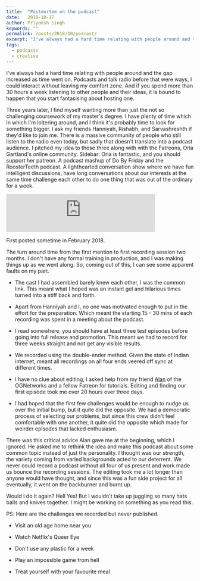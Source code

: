 ```yaml
---
title:  "Postmortem on the podcast"
date:   2018-10-17
author: Priyansh Singh
keywords: ""
permalink: /posts/2018/10/podcast/
excerpt: "I've always had a hard time relating with people around and the gap increased as time went on. Podcasts and talk radio..."
tags:
  - podcasts
  - creative
---
```

<meta name="fediverse:creator" content="@boardslayer@infosec.exchange">
I've always had a hard time relating with people around and the gap increased as time went on. Podcasts and talk radio before that were ways, I could interact without leaving my comfort zone. And if you spend more than 30 hours a week listening to other people and their ideas, it is bound to happen that you start fantasising about hosting one.

Three years later, I find myself wanting more than just the not so challenging coursework of my master's degree. I have plenty of time which in which I'm loitering around, and I think it's probably time to look for something bigger. I ask my friends Hanniyah, Rishabh, and Sarvashreshth if they'd like to join me. There is a massive community of people who still listen to the radio even today, but sadly that doesn't translate into a podcast audience. I pitched my idea to these three along with with the Fatreons, Orla Gartland's online community. Sidebar: Orla is fantastic, and you should support her patreon. A podcast mashup of Do By Friday and the RoosterTeeth podcast. A lighthearted conversation show where we have fun intelligent discussions, have long conversations about our interests at the same time challenge each other to do one thing that was out of the ordinary for a week.

<iframe src="https://podcasters.spotify.com/pod/show/death-to-monotony/embed/episodes/Episode-1--I-have-a-fanny-pack-e1b4n9/a-a32qtl" height="102px" width="400px" frameborder="0" scrolling="no"></iframe>

First posted sometime in February 2018.

The turn around time from the first mention to first recording session two months. I don't have any formal training in production, and I was making things up as we went along. So, coming out of this, I can see some apparent faults on my part.

* The cast I had assembled barely knew each other, I was the common link. This meant what I hoped was an instant gel and hilarious times turned into a stiff back and forth.&nbsp;

* Apart from Hanniyah and I, no one was motivated enough to put in the effort for the preparation. Which meant the starting 15 - 30 mins of each recording was spent in a meeting about the podcast.&nbsp;

* I read somewhere, you should have at least three test episodes before going into full release and promotion. This meant we had to record for three weeks straight and not get any visible results.&nbsp;
* We recorded using the double-ender method. Given the state of Indian internet, meant all recordings on all four ends veered off sync at different times.
* I have no clue about editing, I asked help from my friend&nbsp;[Alan](https://twitter.com/chaess)&nbsp;of the OGNetworks and a fellow Fatreon for tutorials. Editing and finding our first episode took me over 20 hours over three days.
* I had hoped that the first few challenges would be enough to nudge us over the initial bump, but it quite did the opposite. We had a democratic process of selecting our problems, but since this crew didn't feel comfortable with one another, it quite did the opposite which made for weirder episodes that lacked enthusiasm.

There was this critical advice Alan gave me at the beginning, which I ignored. He asked me to rethink the idea and make this podcast about some common topic instead of just the personality. I thought was our strength, the variety coming from varied backgrounds acted to our deterrent. We never could record a podcast without all four of us present and work made us bounce the recording sessions. The editing took me a lot longer than anyone would have thought, and since this was a fun side project for all eventually, it went on the backburner and burnt up.

Would I do it again? Hell Yes! But I wouldn't take up juggling so many hats balls and knives together. I might be working on something as you read this.

PS: Here are the challenges we recorded but never published.

* Visit an old age home near you&nbsp;

* Watch Netflix's Queer Eye&nbsp;

* Don't use any plastic for a week&nbsp;

* Play an impossible game from hell&nbsp;

* Treat yourself with your favourite meal
